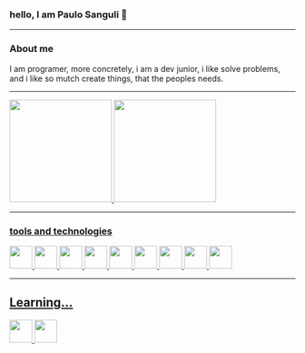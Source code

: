 ### hello, I am Paulo Sanguli 👋

<!--
**PauloSanguli/PauloSanguli** is a ✨ _special_ ✨ repository because its `README.md` (this file) appears on your GitHub profile.

Here are some ideas to get you started:

- 🔭 I’m currently working on ...
- 🌱 I’m currently learning ...
- 👯 I’m looking to collaborate on ...
- 🤔 I’m looking for help with ...
- 💬 Ask me about ...
- 📫 How to reach me: ...
- 😄 Pronouns: ...
- ⚡ Fun fact: ...
-->

-----

### About me

I am programer, more concretely, i am a dev junior, i like solve problems, and i like 
so mutch create things, that the peoples needs.

-----

<div>
  <a href="https://github.com/PauloSanguli">
  <img loading="lazy" height="180em" src="https://github-readme-stats.vercel.app/api/top-langs/?username=PauloSanguli&layout=compact&langs_count=7&theme=dracula"/>
  <img loading="lazy" height="180em" src="https://github-readme-stats.vercel.app/api?username=PauloSanguli&show_icons=true&theme=dracula&include_all_commits=true&count_private=true"/>
</div>

-----

### tools and technologies

<div>
  <img loading="lazy" src="https://cdn.jsdelivr.net/gh/devicons/devicon/icons/git/git-original.svg" width="40" height="40"/>
  <img src="https://cdn.jsdelivr.net/gh/devicons/devicon/icons/css3/css3-original.svg" width="40" height="40"/>        
  <img src="https://cdn.jsdelivr.net/gh/devicons/devicon/icons/html5/html5-original.svg" width="40" height="40"/>        
  <img src="https://cdn.jsdelivr.net/gh/devicons/devicon/icons/flask/flask-original-wordmark.svg" width="40" height="40"/>        
  <img src="https://cdn.jsdelivr.net/gh/devicons/devicon/icons/sass/sass-original.svg" width="40" height="40"/>        
  <img src="https://cdn.jsdelivr.net/gh/devicons/devicon/icons/javascript/javascript-original.svg" width="40" height="40"/>        
  <img src="https://cdn.jsdelivr.net/gh/devicons/devicon/icons/typescript/typescript-original.svg" width="40" height="40"/>        
  <img src="https://cdn.jsdelivr.net/gh/devicons/devicon/icons/python/python-original.svg" width="40" height="40"/>
  <img src="https://cdn.jsdelivr.net/gh/devicons/devicon/icons/react/react-original-wordmark.svg" width="40" height="40"/>          
</div>

-----

## Learning...
<div>
  <img src="https://cdn.jsdelivr.net/gh/devicons/devicon/icons/csharp/csharp-original.svg" width="40px" heihgt="40px"/>          
  <img src="https://cdn.jsdelivr.net/gh/devicons/devicon/icons/nextjs/nextjs-original-wordmark.svg" width="40px" heihgt="40px"/>
</div>
          
